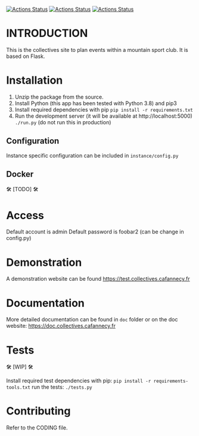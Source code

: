 [![Actions Status](https://github.com/Club-Alpin-Annecy/collectives/workflows/Linter/badge.svg)](https://github.com/Club-Alpin-Annecy/collectives/actions)
[![Actions Status](https://github.com/Club-Alpin-Annecy/collectives/workflows/Tests/badge.svg)](https://github.com/Club-Alpin-Annecy/collectives/actions)
[![Actions Status](https://github.com/Club-Alpin-Annecy/collectives/workflows/Documentation/badge.svg)](https://github.com/Club-Alpin-Annecy/collectives/actions)

# INTRODUCTION

This is the collectives site to plan events within a mountain sport club.
It is based on Flask.

# Installation

1. Unzip the package from the source.
2. Install Python (this app has been tested with Python 3.8) and pip3
3. Install required dependencies with pip
    `pip install -r requirements.txt`
4. Run the development server (it will be available at http://localhost:5000)
    `./run.py`
    (do not run this in production)

## Configuration
Instance specific configuration can be included in `instance/config.py`

## Docker
:hammer_and_wrench: [TODO] :hammer_and_wrench:

# Access
Default account is admin
Default password is foobar2 (can be change in config.py)

# Demonstration
A demonstration website can be found https://test.collectives.cafannecy.fr

# Documentation
More detailed documentation can be found in ``doc`` folder or on the doc
website: https://doc.collectives.cafannecy.fr

# Tests
:hammer_and_wrench: [WIP] :hammer_and_wrench:

Install required test dependencies with pip:
    `pip install -r requirements-tools.txt`
run the tests:
    `./tests.py`

# Contributing
Refer to the CODING file.
